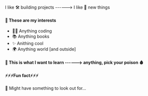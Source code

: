 I like 🛠️ building projects ------> I like 🧠 new things

#### 🔎 These are my interests
- 🧑‍💻 Anything coding
- 📚 Anything books
- ✨ Anithing cool
- 🌍 Anything world [and outside]

#### 🌱 This is what I want to learn ------> anything, pick your poison 🩸 

#### ⚡⚡⚡Fun fact⚡⚡⚡

👀 Might have something to look out for...
<!---
samdot07/samdot07 is a ✨ special ✨ repository because its `README.md` (this file) appears on your GitHub profile.
You can click the Preview link to take a look at your changes.
--->
